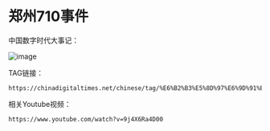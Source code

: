 # 郑州710事件

中国数字时代大事记：

![image](https://pic.rmb.bdstatic.com/bjh/3bdbe61300e4405b9d877e48486752ca.png)

TAG链接：

```url
https://chinadigitaltimes.net/chinese/tag/%E6%B2%B3%E5%8D%97%E6%9D%91%E9%95%87%E9%93%B6%E8%A1%8C%E6%9A%B4%E9%9B%B7
```

相关Youtube视频：

```url
https://www.youtube.com/watch?v=9j4X6Ra4D00
```
